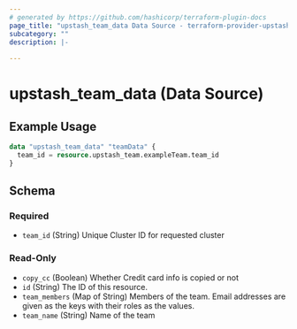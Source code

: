 ```yaml
---
# generated by https://github.com/hashicorp/terraform-plugin-docs
page_title: "upstash_team_data Data Source - terraform-provider-upstash"
subcategory: ""
description: |-
  
---
```


# upstash_team_data (Data Source)



## Example Usage

```terraform
data "upstash_team_data" "teamData" {
  team_id = resource.upstash_team.exampleTeam.team_id
}
```

<!-- schema generated by tfplugindocs -->
## Schema

### Required

- `team_id` (String) Unique Cluster ID for requested cluster

### Read-Only

- `copy_cc` (Boolean) Whether Credit card info is copied or not
- `id` (String) The ID of this resource.
- `team_members` (Map of String) Members of the team. Email addresses are given as the keys with their roles as the values.
- `team_name` (String) Name of the team


